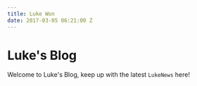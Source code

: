 ```yaml
---
title: Luke Won
date: 2017-03-05 06:21:00 Z
---
```


# Luke's Blog

Welcome to Luke's Blog, keep up with the latest `LukeNews` here!